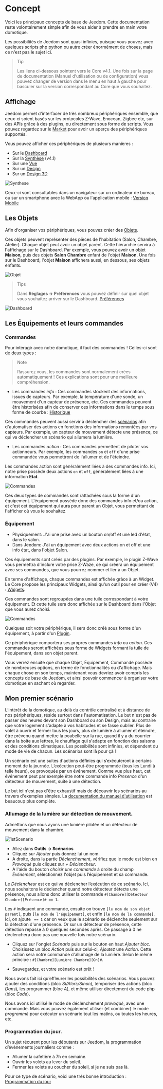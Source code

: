 # Concept

Voici les principaux concepts de base de Jeedom. Cette documentation reste volontairement simple afin de vous aider à prendre en main votre domotique.

Les possibilités de Jeedom sont quasi infinies, puisque vous pouvez avec quelques scripts php python ou autre créer énormément de choses, mais ce n'est pas le sujet ici.

> Tip
>
> Les liens ci-dessous pointent vers le Core v4.1. Une fois sur la page de documentation (Manuel d'utilisation ou de configuration) vous pouvez changer de version dans le menu en haut à gauche pour basculer sur la version correspondant au Core que vous souhaitez.

## Affichage

Jeedom permet d'interfacer de très nombreux périphériques ensemble, que ceux-ci soient basés sur les protocoles Z-Wave, Enocean, Zigbee etc, sur des APIs grâce à des plugins, ou directement sous forme de scripts. Vous pouvez regardez sur le [Market](https://market.jeedom.com/) pour avoir un aperçu des périphériques supportés.

Vous pouvez afficher ces périphériques de plusieurs manières :

- Sur le [Dashboard](/fr_FR/core/4.1/dashboard)
- Sur la [Synthèse](/fr_FR/core/4.1/overview) (v4.1)
- Sur une [Vue](/fr_FR/core/4.1/view)
- Sur un [Design](/fr_FR/core/4.1/design)
- Sur un [Design 3D](/fr_FR/core/4.1/design3d)

![Synthese](images/concept-synthese.jpg)

Ceux-ci sont consultables dans un navigateur sur un ordinateur de bureau, ou sur un smartphone avec la WebApp ou l'application mobile : [Version Mobile](/fr_FR/mobile/index")

## Les Objets

Afin d'organiser vos périphériques, vous pouvez créer des [Objets](/fr_FR/core/4.1/object).

Ces objets peuvent représenter des pièces de l'habitation (Salon, Chambre, Atelier). Chaque objet peut avoir un objet parent. Cette hiérarchie servira à l'affichage sur le Dashboard. Par exemple, vous pouvez avoir un objet **Maison**, puis des objets **Salon** **Chambre** enfant de l'objet **Maison**. Une fois sur le Dashboard, l'objet **Maison** affichera aussi, en dessous, ses objets enfants.

![Objet](images/concept-objet.jpg)

> Tips
>
> Dans **Réglages → Préférences** vous pouvez définir sur quel objet vous souhaitez arriver sur le Dashboard. [Préférences](/fr_FR/core/4.1/profils)

![Dashboard](images/concept-dashboard.jpg)

## Les Équipements et leurs commandes

### Commandes

Pour interagir avec notre domotique, il faut des commandes ! Celles-ci sont de deux types :

> Note
>
> Rassurez vous, les commandes sont normalement crées automatiquement ! Ces explications sont pour une meilleure compréhension.

- Les commandes *info* :
Ces commandes stockent des informations, issues de capteurs. Par exemple, la température d'une sonde, un mouvement d'un capteur de présence, etc.
Ces commandes peuvent être historisées afin de conserver ces informations dans le temps sous forme de courbe : [Historique](/fr_FR/core/4.1/history)

Ces commandes peuvent aussi servir à déclencher des [scénarios](/fr_FR/core/4.1/scenario) afin d'automatiser des actions en fonctions des informations remontées par vos capteurs. Par exemple, un capteur de mouvement détecte une présence, ce qui va déclencher un scénario qui allumera la lumière.

- Les commandes *action* :
Ces commandes permettent de piloter vos actionneurs. Par exemple, les commandes ``on`` et ``off`` d'une prise commandée vous permettront de l'allumer et de l'éteindre.

Les commandes action sont généralement liées à des commandes info. Ici, notre prise possède deux actions ``on`` et ``off``, généralement liées à une information **Etat**.

![Commandes](images/concept-commands.jpg)

Ces deux types de commandes sont rattachées sous la forme d'un équipement. L'équipement possède donc des commandes info et/ou action, et c'est cet équipement qui aura pour parent un Objet, vous permettant de l'afficher où vous le souhaitez.

### Équipement

- Physiquement: J'ai une prise avec un bouton on/off et une led d'état, dans le salon.
- Dans Jeedom: J'ai un équipement avec deux actions on et off et une info état, dans l'objet Salon.

Ces équipements sont créés par des plugins. Par exemple, le plugin Z-Wave vous permettra d'inclure votre prise Z-Waze, ce qui créera un équipement avec ses commandes, que vous pourrez nommer et lier à un Objet.

En terme d'affichage, chaque commandes est affichée grâce à un Widget. Le Core propose les principaux Widgets, ainsi qu'un outil pour en créer (V4) : [Widgets](/fr_FR/core/4.1/widgets).

Ces commandes sont regroupées dans une tuile correspondant à votre équipement. Et cette tuile sera donc affichée sur le Dashboard dans l'Objet que vous aurez choisi.

![Commandes](images/concept-equipment.jpg)

Quelques soit votre périphérique, il sera donc créé sous forme d'un équipement, à partir d'un [Plugin](/fr_FR/core/4.1/plugin).

Ce périphérique comportera ses propres commandes *info* ou *action*. Ces commandes seront affichées sous forme de Widgets formant la tuile de l'équipement, dans son objet parent.

Vous verrez ensuite que chaque Objet, Équipement, Commande possède de nombreuses options, en terme de fonctionnalités ou d'affichage. Mais chaque chose en son temps, maintenant vous devriez avoir compris les concepts de base de Jeedom, et ainsi pouvoir commencer à organiser votre domotique en sachant où regarder.

## Mon premier scénario

L’intérêt de la domotique, au delà du contrôle centralisé et à distance de nos périphériques, réside surtout dans l'automatisation. Le but n'est pas de passer des heures devant son Dashboard ou son Design, mais au contraire que votre logement s'adapte à vos habitudes et se fasse oublier. Plus de volet à ouvrir et fermer tous les jours, plus de lumière à allumer et éteindre, être prévenu quand mettre la poubelle sur la rue, quand il y a du courrier dans la boite aux lettres, le chauffage qui s'adapte en fonction des saisons et des conditions climatiques. Les possibilités sont infinies, et dépendent du mode de vie de chacun. Les scénarios sont là pour çà !

Un scénario est une suites d'actions définies qui s’exécuteront à certains moment de la journée. L’exécution peut-être programmée (tous les Lundi à telle heure), ou provoquée par un événement. Comme vue plus haut, cet événement peut par exemple être notre commande info *Presence* d'un détecteur de mouvement, suite à une détection.

Le but ici n'est pas d'être exhaustif mais de découvrir les scénarios au travers d'exemples simples. La [documentation du manuel d'utilisation](/fr_FR/core/4.1/scenario) est beaucoup plus complète.


### Allumage de la lumière sur détection de mouvement.

Admettons que nous ayons une lumière pilotée et un détecteur de mouvement dans la chambre.

![1stScenario](images/1stScenario.gif)

- Allez dans **Outils → Scénarios**
- Cliquez sur *Ajouter* puis donnez lui un nom.
- A droite, dans la partie *Déclenchement*, vérifiez que le mode est bien en *Provoqué* puis cliquez sur *+ Déclencheur*.
- A l'aide du bouton *choisir une commande* à droite du champ *Evénement*, sélectionnez l'objet puis l’équipement et sa commande.

Le *Déclencheur* est ce qui va déclencher l’exécution de ce scénario. Ici, nous souhaitons le déclencher quand notre détecteur détecte une présence, nous allons donc utiliser la commande `#[Chambre][Détecteur Chambre][Présence]# == 1`.

Les `#` indiquent une commande, ensuite on trouve `[le nom de son objet parent]`, puis `[le nom de l'équipement]`, et enfin `[le nom de la commande]`. Ici, on ajoute ` == 1` car on veux que le scénario se déclenche seulement sur la détection d'une présence. Or sur un détecteur de présence, cette détection repasse à 0 quelques secondes après. Ce passage à 0 ne déclenchera donc pas une nouvelle fois notre scénario.

- Cliquez sur l'onglet *Scénario* puis sur le bouton en haut *Ajouter bloc*. Choisissez un bloc *Action* puis sur celui-ci, *Ajoutez* une *Action*. Cette action sera notre commande d'allumage de la lumière. Selon le même principe : `#[Chambre][Lumière Chambre][On]#`.

- Sauvegardez, et votre scénario est prêt !

Nous avons fait ici qu’effleurer les possibilités des scénarios. Vous pouvez ajouter des conditions (bloc *Si/Alors/Sinon*), temporiser des actions (bloc *Dans*), les programmer (bloc *A*), et même utiliser directement du code php (bloc *Code*).

Nous avons ici utilisé le mode de déclenchement *provoqué*, avec une commande. Mais vous pouvez également utiliser (et combiner) le mode *programmé* pour exécuter un scénario tout les matins, ou toutes les heures, etc.


### Programmation du jour.

Un sujet récurent pour les débutants sur Jeedom, la programmation d’événements journaliers comme :

- Allumer la cafetière à 7h en semaine.
- Ouvrir les volets au lever du soleil.
- Fermer les volets au coucher du soleil, si je ne suis pas là.

Pour ce type de scénario, voici une très bonne introduction : [Programmation du jour](https://kiboost.github.io/jeedom_docs/jeedomV4Tips/Tutos/ProgDuJour/fr_FR/)

